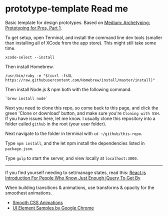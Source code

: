 # prototype-template Read me

Basic template for design prototypes. Based on [Medium: Archetyping: Prototyping for Pros, Part 1](https://blog.prototypr.io/archetyping-prototyping-for-pros-part-1-8e93b273c400#.cj2ql5pgq).

To get setup, open Terminal, and install the command line dev tools (smaller than installing all of XCode from the app store). This might still take some time.

```
xcode-select --install
```

Then install Homebrew.

```
/usr/bin/ruby -e "$(curl -fsSL https://raw.githubusercontent.com/Homebrew/install/master/install)"
```

Then install Node.js & npm both with the following command.

```
`brew install node`
```

Next you need to clone this repo, so come back to this page, and click the green 'Clone or download' button, and make sure you're `Cloning with SSH`. If you have issues here, let me know. I usually clone this repository into a folder called `github` in the root (your user folder).

Next navigate to the folder in terminal with `cd ~/github/this-repo`.

Type `npm install`, and the let npm install the dependencies listed in `package.json`.

Type `gulp` to start the server, and view locally at `localhost:3000`.

---

If you find yourself needing to set/manage states, read this: [React.js Introduction For People Who Know Just Enough jQuery To Get By](http://reactfordesigners.com/labs/reactjs-introduction-for-people-who-know-just-enough-jquery-to-get-by/)

When building transitions & animations, use transforms & opacity for the smoothest animations.
- [Smooth CSS Animations](https://blog.gyrosco.pe/smooth-css-animations-7d8ffc2c1d29#.szxo6niju)
- [UI Element Samples by Google Chrome](https://googlechrome.github.io/ui-element-samples/)
